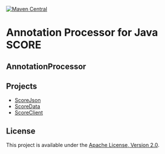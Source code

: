 [![Maven Central](https://maven-badges.herokuapp.com/maven-central/foundation.icon/javaee-annotation-processor/badge.svg)](https://search.maven.org/search?q=g:foundation.icon%20a:javaee-annotation-processor)

# Annotation Processor for Java SCORE

## AnnotationProcessor

## Projects
* [ScoreJson](score-json/README.md)
* [ScoreData](score-data/README.md)
* [ScoreClient](score-client/README.md)

## License

This project is available under the [Apache License, Version 2.0](LICENSE).
